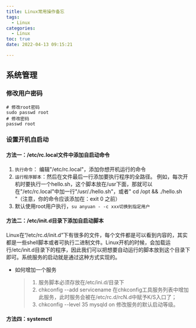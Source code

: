 ```yaml
---
title: Linux常用操作备忘
tags:
  - Linux
categories:
  - Linux
toc: true
date: 2022-04-13 09:15:21

---
```


## 系统管理

### 修改用户密码

```shell
# 修改root密码
sudo passwd root
# 修改密码
passwd root
```

### 设置开机自启动

#### 方法一：/etc/rc.local文件中添加自启动命令

1. `执行命令`： 编辑"/etc/rc.local"，添加你想开机运行的命令
2. `运行程序脚本`：然后在文件最后一行添加要执行程序的全路径。
   例如，每次开机时要执行一个hello.sh，这个脚本放在/usr下面，那就可以在"/etc/rc.local"中加一行"/usr/./hello.sh"，或者" cd /opt && ./hello.sh "（注意，你的命令应该添加在：exit 0 之前）
3. 默认使用root用户执行，`su anyuan - -c xxx切换到指定用户`

#### 方法二：/etc/init.d目录下添加自启动脚本

Linux在“/etc/rc.d/init.d”下有很多的文件，每个文件都是可以看到内容的，其实都是一些shell脚本或者可执行二进制文件。Linux开机的时候，会加载运行/etc/init.d目录下的程序，因此我们可以把想要自动运行的脚本放到这个目录下即可。系统服务的启动就是通过这种方式实现的。

- 如何增加一个服务

  > 1. 服务脚本必须存放在/etc/ini.d/目录下
  > 2. chkconfig --add servicename
  >    在chkconfig工具服务列表中增加此服务，此时服务会被在/etc/rc.d/rcN.d中赋予K/S入口了；
  > 3. chkconfig --level 35 mysqld on
  >    修改服务的默认启动等级。

#### 方法四：systemctl



